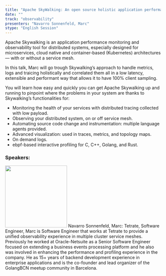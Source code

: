 ```yaml
---
title: "Apache SkyWalking: An open source holistic application performance monitoring and observability tool"
date: "" 
track: "observability"
presenters: "Navarro Sonnenfeld, Marc"
stype: "English Session"
---
```

Apache Skywalking is an application performance monitoring and observability tool for distributed systems, especially designed for microservices, cloud native and container-based (Kubernetes) architectures — with or without a service mesh.

In this talk, Marc will go trough Skywalking’s approach to handle metrics, logs and traicing holistically and correlated them all in a low latency, extensible and performant way that allows it to have 100% client sampling.

You will learn how easy and quickly you can get Apache Skywalking up and running to pinpoint where the problems in your system are thanks to Skywalking’s functionalities for:

- Monitoring the health of your services with distributed tracing collected with low payload.
- Observing your distributed system, on or off service mesh.
- Automating source code change and instrumentation: multiple language agents provided.
- Advanced visualization: used in traces, metrics, and topology maps.
- On demand logs.
- ebpf-based interactive profiling for C, C++, Golang, and Rust.
 ### Speakers: 
 <img src="images/speaker/1195.png" width="200" />
 Navarro Sonnenfeld, Marc: Tetrate, Software Engineer, Marc is Software Engineer that works at Tetrate to provide a unified observability experience in multiple cluster service meshes. Previously he worked at Oracle-Netsuite as a Senior Software Engineer focused on extending a business events processing platform and he also was involved in enhancing the performance and profiling experience in the company. He as 15+ years of backend development experience in enterprise applications and is the co-founder and lead organizer of the GolangBCN meetup community in Barcelona.
 